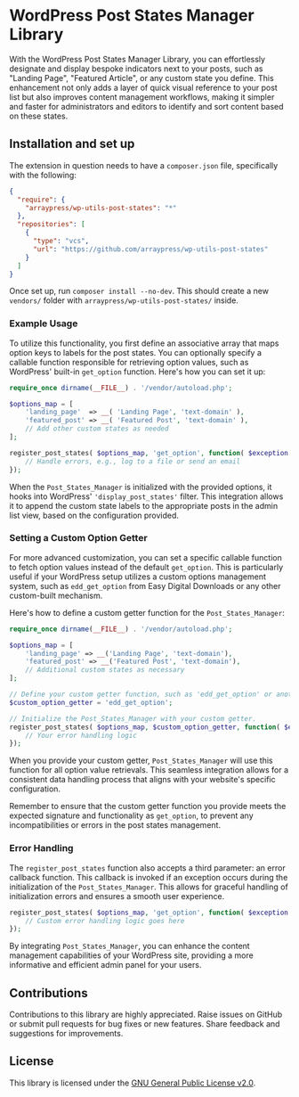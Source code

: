 # WordPress Post States Manager Library

With the WordPress Post States Manager Library, you can effortlessly designate and display bespoke indicators next to your posts, such as "Landing Page", "Featured Article", or any custom state you define. This enhancement not only adds a layer of quick visual reference to your post list but also improves content management workflows, making it simpler and faster for administrators and editors to identify and sort content based on these states.

## Installation and set up

The extension in question needs to have a `composer.json` file, specifically with the following:

```json 
{
  "require": {
    "arraypress/wp-utils-post-states": "*"
  },
  "repositories": [
    {
      "type": "vcs",
      "url": "https://github.com/arraypress/wp-utils-post-states"
    }
  ]
}
```

Once set up, run `composer install --no-dev`. This should create a new `vendors/` folder
with `arraypress/wp-utils-post-states/` inside.

### Example Usage

To utilize this functionality, you first define an associative array that maps option keys to labels for the post states. You can optionally specify a callable function responsible for retrieving option values, such as WordPress' built-in `get_option` function. Here's how you can set it up:

```php
require_once dirname(__FILE__) . '/vendor/autoload.php';

$options_map = [
    'landing_page'  => __( 'Landing Page', 'text-domain' ),
    'featured_post' => __( 'Featured Post', 'text-domain' ),
    // Add other custom states as needed
];

register_post_states( $options_map, 'get_option', function( $exception ) {
    // Handle errors, e.g., log to a file or send an email
});
```

When the `Post_States_Manager` is initialized with the provided options, it hooks into WordPress' `'display_post_states'` filter. This integration allows it to append the custom state labels to the appropriate posts in the admin list view, based on the configuration provided.

### Setting a Custom Option Getter

For more advanced customization, you can set a specific callable function to fetch option values instead of the default `get_option`. This is particularly useful if your WordPress setup utilizes a custom options management system, such as `edd_get_option` from Easy Digital Downloads or any other custom-built mechanism.

Here's how to define a custom getter function for the `Post_States_Manager`:

```php
require_once dirname(__FILE__) . '/vendor/autoload.php';

$options_map = [
    'landing_page' => __('Landing Page', 'text-domain'),
    'featured_post' => __('Featured Post', 'text-domain'),
    // Additional custom states as necessary
];

// Define your custom getter function, such as 'edd_get_option' or another custom function.
$custom_option_getter = 'edd_get_option';

// Initialize the Post_States_Manager with your custom getter.
register_post_states( $options_map, $custom_option_getter, function( $exception ) {
    // Your error handling logic
});

```

When you provide your custom getter, `Post_States_Manager` will use this function for all option value retrievals. This seamless integration allows for a consistent data handling process that aligns with your website's specific configuration.

Remember to ensure that the custom getter function you provide meets the expected signature and functionality as `get_option`, to prevent any incompatibilities or errors in the post states management.

### Error Handling

The `register_post_states` function also accepts a third parameter: an error callback function. This callback is invoked if an exception occurs during the initialization of the `Post_States_Manager`. This allows for graceful handling of initialization errors and ensures a smooth user experience.

```php
register_post_states( $options_map, 'get_option', function( $exception ) {
    // Custom error handling logic goes here
});
```

By integrating `Post_States_Manager`, you can enhance the content management capabilities of your WordPress site, providing a more informative and efficient admin panel for your users.

## Contributions

Contributions to this library are highly appreciated. Raise issues on GitHub or submit pull requests for bug
fixes or new features. Share feedback and suggestions for improvements.

## License

This library is licensed under
the [GNU General Public License v2.0](https://www.gnu.org/licenses/old-licenses/gpl-2.0.en.html).